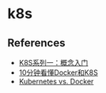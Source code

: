 # k8s




## References
* [K8S系列一：概念入门](https://zhuanlan.zhihu.com/p/292081941)
* [10分钟看懂Docker和K8S](https://zhuanlan.zhihu.com/p/53260098)
* [Kubernetes vs. Docker](https://azure.microsoft.com/en-us/topic/kubernetes-vs-docker/)